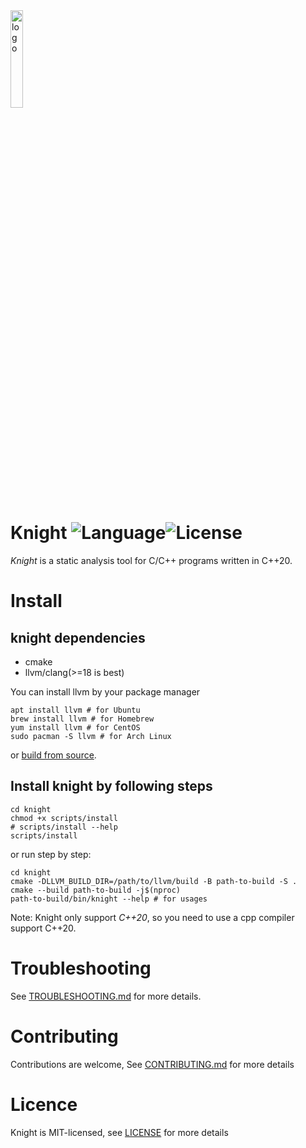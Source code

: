 <img src="doc/icon.png" alt="logo" width="20%" />

# Knight ![Language](https://img.shields.io/badge/language-c++-brightgreen)![License](https://img.shields.io/badge/license-MIT-yellow)

_Knight_ is a static analysis tool for C/C++ programs written in C++20.

# Install

## knight dependencies

- cmake
- llvm/clang(>=18 is best)

You can install llvm by your package manager

```SHELL
apt install llvm # for Ubuntu
brew install llvm # for Homebrew
yum install llvm # for CentOS
sudo pacman -S llvm # for Arch Linux
```

or [build from source](https://llvm.org/docs/GettingStarted.html).

## Install knight by following steps

```SHELL
cd knight
chmod +x scripts/install
# scripts/install --help
scripts/install
```

or run step by step:

```SHELL
cd knight
cmake -DLLVM_BUILD_DIR=/path/to/llvm/build -B path-to-build -S .
cmake --build path-to-build -j$(nproc)
path-to-build/bin/knight --help # for usages
```

Note: Knight only support _C++20_, so you need to use a cpp compiler support C++20.

# Troubleshooting

See [TROUBLESHOOTING.md](TROUBLESHOOTING.md) for more details.

# Contributing

Contributions are welcome, See [CONTRIBUTING.md](CONTRIBUTING.md) for more details

# Licence

Knight is MIT-licensed, see [LICENSE](LICENSE) for more details
